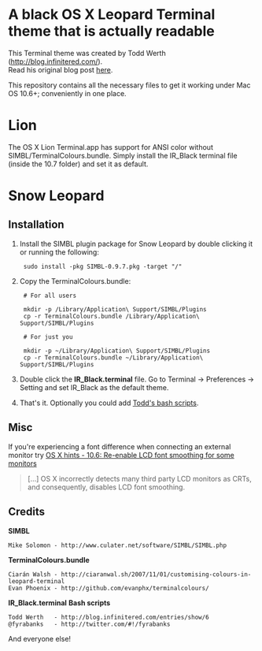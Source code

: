 # A black OS X Leopard Terminal theme that is actually readable

This Terminal theme was created by Todd Werth (http://blog.infinitered.com/).<br/>
Read his original blog post [here](http://blog.infinitered.com/entries/show/6).

This repository contains all the necessary files to get it working under Mac OS 10.6+; conveniently in one place.

# Lion

The OS X Lion Terminal.app has support for ANSI color without SIMBL/TerminalColours.bundle. Simply install the
IR_Black terminal file (inside the 10.7 folder) and set it as default.

# Snow Leopard

## Installation 

1. Install the SIMBL plugin package for Snow Leopard by double clicking it or running the following:

		sudo install -pkg SIMBL-0.9.7.pkg -target "/"

2. Copy the TerminalColours.bundle:
	
		# For all users
		
		mkdir -p /Library/Application\ Support/SIMBL/Plugins
		cp -r TerminalColours.bundle /Library/Application\ Support/SIMBL/Plugins

		# For just you
		
		mkdir -p ~/Library/Application\ Support/SIMBL/Plugins
		cp -r TerminalColours.bundle ~/Library/Application\ Support/SIMBL/Plugins
		
3. Double click the **IR\_Black.terminal** file. Go to Terminal -> Preferences -> Setting and set IR\_Black as the default theme.

4. That's it. Optionally you could add [Todd's bash scripts](http://github.com/twerth/dotfiles).

## Misc

If you're experiencing a font difference when connecting an external monitor try [OS X hints - 10.6: Re-enable LCD font smoothing for some monitors](http://hints.macworld.com/article.php?story=20090828224632809&query=mar)

> [...] OS X incorrectly detects many third party LCD monitors as CRTs, and consequently, disables LCD font smoothing.

## Credits

**SIMBL**

	Mike Solomon - http://www.culater.net/software/SIMBL/SIMBL.php

**TerminalColours.bundle**

	Ciarán Walsh - http://ciaranwal.sh/2007/11/01/customising-colours-in-leopard-terminal
	Evan Phoenix - http://github.com/evanphx/terminalcolours/

**IR_Black.terminal**
**Bash scripts**

	Todd Werth   - http://blog.infinitered.com/entries/show/6
	@fyrabanks   - http://twitter.com/#!/fyrabanks

And everyone else!
